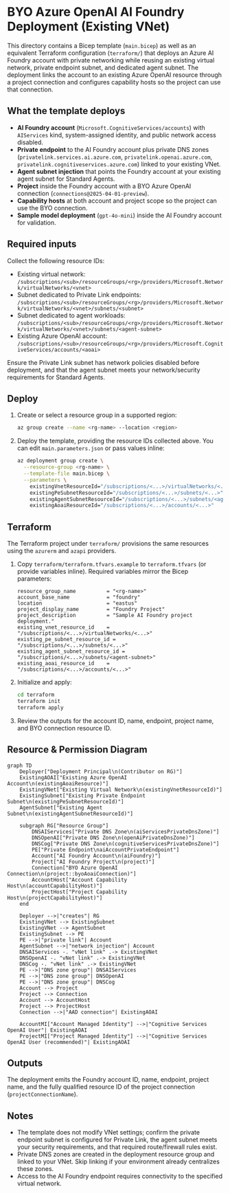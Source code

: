 # BYO Azure OpenAI AI Foundry Deployment (Existing VNet)

This directory contains a Bicep template (`main.bicep`) as well as an equivalent Terraform configuration (`terraform/`) that deploys an Azure AI Foundry account with private networking while reusing an existing virtual network, private endpoint subnet, and dedicated agent subnet. The deployment links the account to an existing Azure OpenAI resource through a project connection and configures capability hosts so the project can use that connection.

## What the template deploys
- **AI Foundry account** (`Microsoft.CognitiveServices/accounts`) with `AIServices` kind, system-assigned identity, and public network access disabled.
- **Private endpoint** to the AI Foundry account plus private DNS zones (`privatelink.services.ai.azure.com`, `privatelink.openai.azure.com`, `privatelink.cognitiveservices.azure.com`) linked to your existing VNet.
- **Agent subnet injection** that points the Foundry account at your existing agent subnet for Standard Agents.
- **Project** inside the Foundry account with a BYO Azure OpenAI connection (`connections@2025-04-01-preview`).
- **Capability hosts** at both account and project scope so the project can use the BYO connection.
- **Sample model deployment** (`gpt-4o-mini`) inside the AI Foundry account for validation.

## Required inputs
Collect the following resource IDs:
- Existing virtual network: `/subscriptions/<sub>/resourceGroups/<rg>/providers/Microsoft.Network/virtualNetworks/<vnet>`
- Subnet dedicated to Private Link endpoints: `/subscriptions/<sub>/resourceGroups/<rg>/providers/Microsoft.Network/virtualNetworks/<vnet>/subnets/<subnet>`
- Subnet dedicated to agent workloads: `/subscriptions/<sub>/resourceGroups/<rg>/providers/Microsoft.Network/virtualNetworks/<vnet>/subnets/<agent-subnet>`
- Existing Azure OpenAI account: `/subscriptions/<sub>/resourceGroups/<rg>/providers/Microsoft.CognitiveServices/accounts/<aoai>`

Ensure the Private Link subnet has network policies disabled before deployment, and that the agent subnet meets your network/security requirements for Standard Agents.

## Deploy
1. Create or select a resource group in a supported region:
   ```bash
   az group create --name <rg-name> --location <region>
   ```
2. Deploy the template, providing the resource IDs collected above. You can edit `main.parameters.json` or pass values inline:
   ```bash
   az deployment group create \
     --resource-group <rg-name> \
     --template-file main.bicep \
     --parameters \
       existingVnetResourceId="/subscriptions/<...>/virtualNetworks/<...>" \
       existingPeSubnetResourceId="/subscriptions/<...>/subnets/<...>" \
       existingAgentSubnetResourceId="/subscriptions/<...>/subnets/<agent-subnet>" \
       existingAoaiResourceId="/subscriptions/<...>/accounts/<...>"
   ```

## Terraform
The Terraform project under `terraform/` provisions the same resources using the `azurerm` and `azapi` providers.

1. Copy `terraform/terraform.tfvars.example` to `terraform.tfvars` (or provide variables inline). Required variables mirror the Bicep parameters:
   ```hcl
   resource_group_name          = "<rg-name>"
   account_base_name            = "foundry"
   location                     = "eastus"
   project_display_name         = "Foundry Project"
   project_description          = "Sample AI Foundry project deployment."
   existing_vnet_resource_id    = "/subscriptions/<...>/virtualNetworks/<...>"
   existing_pe_subnet_resource_id = "/subscriptions/<...>/subnets/<...>"
   existing_agent_subnet_resource_id = "/subscriptions/<...>/subnets/<agent-subnet>"
   existing_aoai_resource_id    = "/subscriptions/<...>/accounts/<...>"
   ```
2. Initialize and apply:
   ```bash
   cd terraform
   terraform init
   terraform apply
   ```
3. Review the outputs for the account ID, name, endpoint, project name, and BYO connection resource ID.

## Resource & Permission Diagram

```mermaid
graph TD
    Deployer["Deployment Principal\n(Contributor on RG)"]
    ExistingAOAI["Existing Azure OpenAI Account\n(existingAoaiResource)"]
    ExistingVNet["Existing Virtual Network\n(existingVnetResourceId)"]
    ExistingSubnet["Existing Private Endpoint Subnet\n(existingPeSubnetResourceId)"]
    AgentSubnet["Existing Agent Subnet\n(existingAgentSubnetResourceId)"]

    subgraph RG["Resource Group"]
        DNSAIServices["Private DNS Zone\n(aiServicesPrivateDnsZone)"]
        DNSOpenAI["Private DNS Zone\n(openAiPrivateDnsZone)"]
        DNSCog["Private DNS Zone\n(cognitiveServicesPrivateDnsZone)"]
        PE["Private Endpoint\naiAccountPrivateEndpoint"]
        Account["AI Foundry Account\n(aiFoundry)"]
        Project["AI Foundry Project\n(project)"]
        Connection["BYO Azure OpenAI Connection\n(project::byoAoaiConnection)"]
        AccountHost["Account Capability Host\n(accountCapabilityHost)"]
        ProjectHost["Project Capability Host\n(projectCapabilityHost)"]
    end

    Deployer -->|"creates"| RG
    ExistingVNet --> ExistingSubnet
    ExistingVNet --> AgentSubnet
    ExistingSubnet --> PE
    PE -->|"private link"| Account
    AgentSubnet -->|"network injection"| Account
    DNSAIServices -. "vNet link" .-> ExistingVNet
    DNSOpenAI -. "vNet link" .-> ExistingVNet
    DNSCog -. "vNet link" .-> ExistingVNet
    PE -->|"DNS zone group"| DNSAIServices
    PE -->|"DNS zone group"| DNSOpenAI
    PE -->|"DNS zone group"| DNSCog
    Account --> Project
    Project --> Connection
    Account --> AccountHost
    Project --> ProjectHost
    Connection -->|"AAD connection"| ExistingAOAI

    AccountMI["Account Managed Identity"] -->|"Cognitive Services OpenAI User"| ExistingAOAI
    ProjectMI["Project Managed Identity"] -->|"Cognitive Services OpenAI User (recommended)"| ExistingAOAI
```

## Outputs
The deployment emits the Foundry account ID, name, endpoint, project name, and the fully qualified resource ID of the project connection (`projectConnectionName`).

## Notes
- The template does not modify VNet settings; confirm the private endpoint subnet is configured for Private Link, the agent subnet meets your security requirements, and that required route/firewall rules exist.
- Private DNS zones are created in the deployment resource group and linked to your VNet. Skip linking if your environment already centralizes these zones.
- Access to the AI Foundry endpoint requires connectivity to the specified virtual network.
